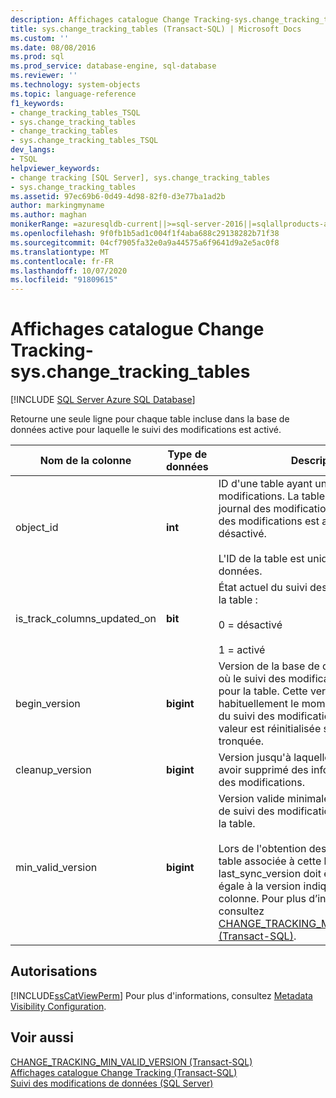 ```yaml
---
description: Affichages catalogue Change Tracking-sys.change_tracking_tables
title: sys.change_tracking_tables (Transact-SQL) | Microsoft Docs
ms.custom: ''
ms.date: 08/08/2016
ms.prod: sql
ms.prod_service: database-engine, sql-database
ms.reviewer: ''
ms.technology: system-objects
ms.topic: language-reference
f1_keywords:
- change_tracking_tables_TSQL
- sys.change_tracking_tables
- change_tracking_tables
- sys.change_tracking_tables_TSQL
dev_langs:
- TSQL
helpviewer_keywords:
- change tracking [SQL Server], sys.change_tracking_tables
- sys.change_tracking_tables
ms.assetid: 97ec69b6-0d49-4d98-82f0-d3e77ba1ad2b
author: markingmyname
ms.author: maghan
monikerRange: =azuresqldb-current||>=sql-server-2016||=sqlallproducts-allversions||>=sql-server-linux-2017||=azuresqldb-mi-current
ms.openlocfilehash: 9f0fb1b5ad1c004f1f4aba688c29138282b71f38
ms.sourcegitcommit: 04cf7905fa32e0a9a44575a6f9641d9a2e5ac0f8
ms.translationtype: MT
ms.contentlocale: fr-FR
ms.lasthandoff: 10/07/2020
ms.locfileid: "91809615"
---
```

# <a name="change-tracking-catalog-views---syschange_tracking_tables"></a>Affichages catalogue Change Tracking-sys.change_tracking_tables
[!INCLUDE [SQL Server Azure SQL Database](../../includes/applies-to-version/sql-asdb.md)]

  Retourne une seule ligne pour chaque table incluse dans la base de données active pour laquelle le suivi des modifications est activé.  
   
|Nom de la colonne|Type de données|Description|  
|-----------------|---------------|-----------------|  
|object_id|**int**|ID d'une table ayant un journal des modifications. La table peut avoir un journal des modifications même si le suivi des modifications est actuellement désactivé.<br /><br /> L'ID de la table est unique dans la base de données.|  
|is_track_columns_updated_on|**bit**|État actuel du suivi des modifications sur la table :<br /><br /> 0 = désactivé<br /><br /> 1 = activé|  
|begin_version|**bigint**|Version de la base de données au moment où le suivi des modifications a commencé pour la table. Cette version indique habituellement le moment de l'activation du suivi des modifications, mais cette valeur est réinitialisée si la table est tronquée.|  
|cleanup_version|**bigint**|Version jusqu'à laquelle le nettoyage peut avoir supprimé des informations de suivi des modifications.|  
|min_valid_version|**bigint**|Version valide minimale des informations de suivi des modifications disponible pour la table.<br /><br /> Lors de l'obtention des modifications de la table associée à cette ligne, la valeur de last_sync_version doit être supérieure ou égale à la version indiquée par cette colonne. Pour plus d’informations, consultez [CHANGE_TRACKING_MIN_VALID_VERSION &#40;Transact-SQL&#41;](../../relational-databases/system-functions/change-tracking-min-valid-version-transact-sql.md).|  
  
## <a name="permissions"></a>Autorisations  
 [!INCLUDE[ssCatViewPerm](../../includes/sscatviewperm-md.md)] Pour plus d'informations, consultez [Metadata Visibility Configuration](../../relational-databases/security/metadata-visibility-configuration.md).  
  
## <a name="see-also"></a>Voir aussi  
 [CHANGE_TRACKING_MIN_VALID_VERSION &#40;Transact-SQL&#41;](../../relational-databases/system-functions/change-tracking-min-valid-version-transact-sql.md)   
 [Affichages catalogue Change Tracking &#40;Transact-SQL&#41;](./catalog-views-transact-sql.md)   
 [Suivi des modifications de données &#40;SQL Server&#41;](../../relational-databases/track-changes/track-data-changes-sql-server.md)  
  
